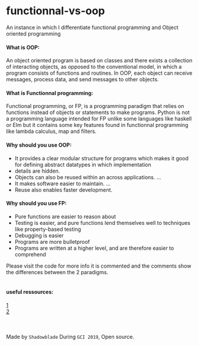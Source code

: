 # functionnal-vs-oop
An instance in which I differentiate functional programming and Object oriented programming
#### What is OOP:
An object oriented program is based on classes and there exists a collection of interacting objects, as opposed to the conventional model, in which a program consists of functions and routines. In OOP, each object can receive messages, process data, and send messages to other objects. 
#### What is Functionnal programming:
Functional programming, or FP, is a programming paradigm that relies on functions instead of objects or statements to make programs. Python is not a programming language intended for FP unlike some languages like haskell or Elm but it contains some key features found in functionnal programming like lambda calculus, map and filters.

#### Why should you use OOP:
- It provides a clear modular structure for programs which makes it good for defining abstract datatypes in which implementation 
- details are hidden.
- Objects can also be reused within an across applications. ...
- It makes software easier to maintain. ...
- Reuse also enables faster development.
#### Why should you use FP:
- Pure functions are easier to reason about
- Testing is easier, and pure functions lend themselves well to techniques like property-based testing
- Debugging is easier
- Programs are more bulletproof
- Programs are written at a higher level, and are therefore easier to comprehend

Please visit the code for more info it is commented and the comments show the differences between the 2 paradigms. 
<br><br>
#### useful ressources:
[1](https://itnext.io/pros-and-cons-of-functional-programming-32cdf527e1c2)<br>
[2](https://www.amazon.com/gp/product/1107452643/ref=as_li_qf_sp_asin_il_tl?ie=UTF8&tag=whatpixel-20&camp=1789&creative=9325&linkCode=as2&creativeASIN=1107452643&linkId=ed2e1add1b1fc1b77c8d930cc24f82fb)
<br><br><br><br>
Made by `Shadowblade` During `GCI 2019`, Open source.
